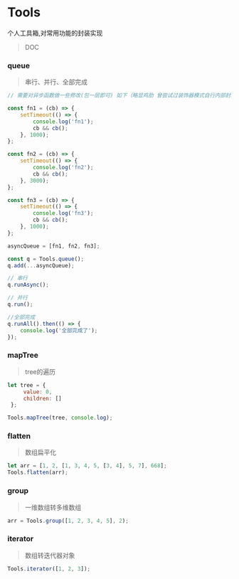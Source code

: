 # Tools
个人工具箱,对常用功能的封装实现

> DOC

### queue
> 串行、并行、全部完成
```javascript
// 需要对异步函数做一些修改(包一层即可) 如下（略显鸡肋 曾尝试过装饰器模式自行内部封装fail...）

const fn1 = (cb) => {
    setTimeout(() => {
        console.log('fn1');
        cb && cb();
    }, 1000);
};

const fn2 = (cb) => {
    setTimeout(() => {
        console.log('fn2');
        cb && cb();
    }, 3000);
};

const fn3 = (cb) => {
    setTimeout(() => {
        console.log('fn3');
        cb && cb();
    }, 1000);
};

asyncQueue = [fn1, fn2, fn3];

const q = Tools.queue();
q.add(...asyncQueue);

// 串行
q.runAsync();

// 并行
q.run();

//全部完成
q.runAll().then(() => {
    console.log('全部完成了');
});
```

### mapTree
> tree的遍历
```javascript
let tree = {
     value: 0,
     children: []
 };

Tools.mapTree(tree, console.log);
```

### flatten
> 数组扁平化
```javascript
let arr = [1, 2, [1, 3, 4, 5, [3, 4], 5, 7], 668];
Tools.flatten(arr);
```

### group
> 一维数组转多维数组
```javascript
arr = Tools.group([1, 2, 3, 4, 5], 2);
```

### iterator
> 数组转迭代器对象
```javascript
Tools.iterator([1, 2, 3]);
```